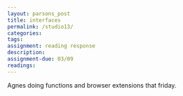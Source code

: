 ```yaml
---  
layout: parsons_post  
title: interfaces
permalink: /studio13/  
categories:   
tags:  
assignment: reading response
description: 
assignment-due: 03/09
readings: 
---  
```


Agnes doing functions and browser extensions that friday.

